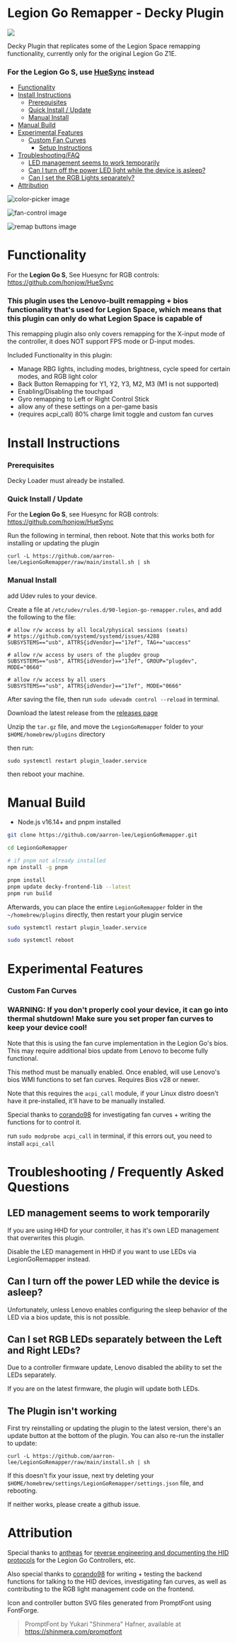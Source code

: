 # Legion Go Remapper - Decky Plugin

[![](https://img.shields.io/github/downloads/aarron-lee/LegionGoRemapper/total.svg)](https://github.com/aarron-lee/LegionGoRemapper/releases)

Decky Plugin that replicates some of the Legion Space remapping functionality, currently only for the original Legion Go Z1E.

### For the Legion Go S, use [HueSync](https://github.com/honjow/HueSync) instead

- [Functionality](#functionality)
- [Install Instructions](#install-instructions)
  - [Prerequisites](#prerequisites)
  - [Quick Install / Update](#quick-install--update)
  - [Manual Install](#manual-install)
- [Manual Build](#manual-build)
- [Experimental Features](#experimental-features)
  - [Custom Fan Curves](#custom-fan-curves)
    - [Setup Instructions](#fan-curve-setup-instructions)
- [Troubleshooting/FAQ](#troubleshooting--frequently-asked-questions)
  - [LED management seems to work temporarily](#led-management-seems-to-work-temporarily)
  - [Can I turn off the power LED light while the device is asleep?](#can-i-turn-off-the-power-led-while-the-device-is-asleep)
  - [Can I set the RGB Lights separately?](#can-i-set-rgb-leds-separately-between-the-left-and-right-leds)
- [Attribution](#attribution)

![color-picker image](./images/color-picker.png)

![fan-control image](./images/fan-control.png)

![remap buttons image](./images/remap-buttons.png)

# Functionality

For the **Legion Go S**, See Huesync for RGB controls: https://github.com/honjow/HueSync

### This plugin uses the Lenovo-built remapping + bios functionality that's used for Legion Space, which means that this plugin can only do what Legion Space is capable of

This remapping plugin also only covers remapping for the X-input mode of the controller, it does NOT support FPS mode or D-input modes.

Included Functionality in this plugin:

- Manage RBG lights, including modes, brightness, cycle speed for certain modes, and RGB light color
- Back Button Remapping for Y1, Y2, Y3, M2, M3 (M1 is not supported)
- Enabling/Disabling the touchpad
- Gyro remapping to Left or Right Control Stick
- allow any of these settings on a per-game basis
- (requires acpi_call) 80% charge limit toggle and custom fan curves

# Install Instructions

### Prerequisites

Decky Loader must already be installed.

### Quick Install / Update

For the **Legion Go S**, see Huesync for RGB controls: https://github.com/honjow/HueSync

Run the following in terminal, then reboot. Note that this works both for installing or updating the plugin

```
curl -L https://github.com/aarron-lee/LegionGoRemapper/raw/main/install.sh | sh
```

### Manual Install

add Udev rules to your device.

Create a file at `/etc/udev/rules.d/90-legion-go-remapper.rules`, and add the following to the file:

```
# allow r/w access by all local/physical sessions (seats)
# https://github.com/systemd/systemd/issues/4288
SUBSYSTEMS=="usb", ATTRS{idVendor}=="17ef", TAG+="uaccess"

# allow r/w access by users of the plugdev group
SUBSYSTEMS=="usb", ATTRS{idVendor}=="17ef", GROUP="plugdev", MODE="0660"

# allow r/w access by all users
SUBSYSTEMS=="usb", ATTRS{idVendor}=="17ef", MODE="0666"
```

After saving the file, then run `sudo udevadm control --reload` in terminal.

Download the latest release from the [releases page](https://github.com/aarron-lee/LegionGoRemapper/releases)

Unzip the `tar.gz` file, and move the `LegionGoRemapper` folder to your `$HOME/homebrew/plugins` directory

then run:

```
sudo systemctl restart plugin_loader.service
```

then reboot your machine.

# Manual Build

- Node.js v16.14+ and pnpm installed

```bash
git clone https://github.com/aarron-lee/LegionGoRemapper.git

cd LegionGoRemapper

# if pnpm not already installed
npm install -g pnpm

pnpm install
pnpm update decky-frontend-lib --latest
pnpm run build
```

Afterwards, you can place the entire `LegionGoRemapper` folder in the `~/homebrew/plugins` directly, then restart your plugin service

```bash
sudo systemctl restart plugin_loader.service

sudo systemctl reboot
```

# Experimental Features

### Custom Fan Curves

### WARNING: If you don't properly cool your device, it can go into thermal shutdown! Make sure you set proper fan curves to keep your device cool!

Note that this is using the fan curve implementation in the Legion Go's bios. This may require additional bios update from Lenovo to become fully functional.

This method must be manually enabled. Once enabled, will use Lenovo's bios WMI functions to set fan curves. Requires Bios v28 or newer.

Note that this requires the `acpi_call` module, if your Linux distro doesn't have it pre-installed, it'll have to be manually installed.

Special thanks to [corando98](https://github.com/corando98) for investigating fan curves + writing the functions for to control it.

run `sudo modprobe acpi_call` in terminal, if this errors out, you need to install `acpi_call`

# Troubleshooting / Frequently Asked Questions

## LED management seems to work temporarily

If you are using HHD for your controller, it has it's own LED management that overwrites this plugin.

Disable the LED management in HHD if you want to use LEDs via LegionGoRemapper instead.

## Can I turn off the power LED while the device is asleep?

Unfortunately, unless Lenovo enables configuring the sleep behavior of the LED via a bios update, this is not possible.

## Can I set RGB LEDs separately between the Left and Right LEDs?

Due to a controller firmware update, Lenovo disabled the ability to set the LEDs separately.

If you are on the latest firmware, the plugin will update both LEDs.

## The Plugin isn't working

First try reinstalling or updating the plugin to the latest version, there's an update button at the bottom of the plugin. You can also re-run the installer to update:

```
curl -L https://github.com/aarron-lee/LegionGoRemapper/raw/main/install.sh | sh
```

If this doesn't fix your issue, next try deleting your `$HOME/homebrew/settings/LegionGoRemapper/settings.json` file, and rebooting.

If neither works, please create a github issue.

# Attribution

Special thanks to [antheas](https://github.com/antheas) for [reverse engineering and documenting the HID protocols](https://github.com/antheas/hwinfo/tree/master/devices/legion_go) for the Legion Go Controllers, etc.

Also special thanks to [corando98](https://github.com/corando98) for writing + testing the backend functions for talking to the HID devices, investigating fan curves, as well as contributing to the RGB light management code on the frontend.

Icon and controller button SVG files generated from PromptFont using FontForge.

> PromptFont by Yukari "Shinmera" Hafner, available at https://shinmera.com/promptfont
